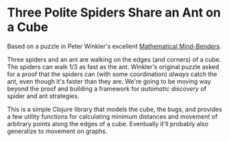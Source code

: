# Three Polite Spiders Share an Ant on a Cube

Based on a puzzle in Peter Winkler's excellent [Mathematical Mind-Benders](https://books.google.com/books/about/Mathematical_Mind_Benders.html?id=phIlAQAAIAAJ).

Three spiders and an ant are walking on the edges (and corners) of a cube. The spiders can walk 1/3 as fast as the ant. Winkler's original puzzle asked for a proof that the spiders can (with some coordination) _always_ catch the ant, even though it's faster than they are. We're going to be moving way beyond the proof and building a framework for _automatic discovery_ of spider and ant strategies.

This is a simple Clojure library that models the cube, the bugs, and provides a few utility functions for calculating minimum distances and movement of arbitrary points along the edges of a cube. Eventually it'll probably also generalize to movement on graphs.